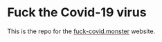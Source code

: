 # Fuck the Covid-19 virus

This is the repo for the [fuck-covid.monster](http://fuck-covid.monster/) website.
